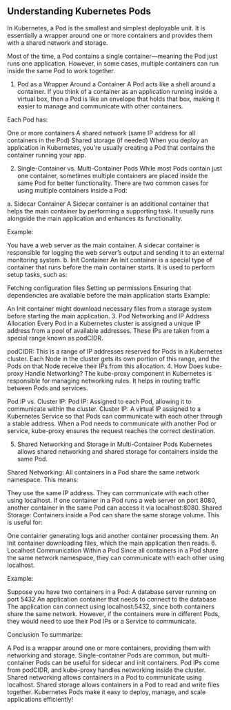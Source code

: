 ## Understanding Kubernetes Pods
<p>In Kubernetes, a Pod is the smallest and simplest deployable unit. It is essentially a wrapper around one or more containers and provides them with a shared network and storage.</p>

<p>Most of the time, a Pod contains a single container—meaning the Pod just runs one application. However, in some cases, multiple containers can run inside the same Pod to work together.</p>

1. Pod as a Wrapper Around a Container
A Pod acts like a shell around a container. If you think of a container as an application running inside a virtual box, then a Pod is like an envelope that holds that box, making it easier to manage and communicate with other containers.

Each Pod has:

One or more containers
A shared network (same IP address for all containers in the Pod)
Shared storage (if needed)
When you deploy an application in Kubernetes, you're usually creating a Pod that contains the container running your app.

2. Single-Container vs. Multi-Container Pods
While most Pods contain just one container, sometimes multiple containers are placed inside the same Pod for better functionality. There are two common cases for using multiple containers inside a Pod:

a. Sidecar Container
A Sidecar container is an additional container that helps the main container by performing a supporting task. It usually runs alongside the main application and enhances its functionality.

Example:

You have a web server as the main container.
A sidecar container is responsible for logging the web server’s output and sending it to an external monitoring system.
b. Init Container
An Init container is a special type of container that runs before the main container starts. It is used to perform setup tasks, such as:

Fetching configuration files
Setting up permissions
Ensuring that dependencies are available before the main application starts
Example:

An Init container might download necessary files from a storage system before starting the main application.
3. Pod Networking and IP Address Allocation
Every Pod in a Kubernetes cluster is assigned a unique IP address from a pool of available addresses. These IPs are taken from a special range known as podCIDR.

podCIDR: This is a range of IP addresses reserved for Pods in a Kubernetes cluster.
Each Node in the cluster gets its own portion of this range, and the Pods on that Node receive their IPs from this allocation.
4. How Does kube-proxy Handle Networking?
The kube-proxy component in Kubernetes is responsible for managing networking rules. It helps in routing traffic between Pods and services.

Pod IP vs. Cluster IP:
Pod IP: Assigned to each Pod, allowing it to communicate within the cluster.
Cluster IP: A virtual IP assigned to a Kubernetes Service so that Pods can communicate with each other through a stable address.
When a Pod needs to communicate with another Pod or service, kube-proxy ensures the request reaches the correct destination.

5. Shared Networking and Storage in Multi-Container Pods
Kubernetes allows shared networking and shared storage for containers inside the same Pod.

Shared Networking: All containers in a Pod share the same network namespace. This means:

They use the same IP address.
They can communicate with each other using localhost.
If one container in a Pod runs a web server on port 8080, another container in the same Pod can access it via localhost:8080.
Shared Storage: Containers inside a Pod can share the same storage volume. This is useful for:

One container generating logs and another container processing them.
An Init container downloading files, which the main application then reads.
6. Localhost Communication Within a Pod
Since all containers in a Pod share the same network namespace, they can communicate with each other using localhost.

Example:

Suppose you have two containers in a Pod:
A database server running on port 5432
An application container that needs to connect to the database
The application can connect using localhost:5432, since both containers share the same network.
However, if the containers were in different Pods, they would need to use their Pod IPs or a Service to communicate.

Conclusion
To summarize:

A Pod is a wrapper around one or more containers, providing them with networking and storage.
Single-container Pods are common, but multi-container Pods can be useful for sidecar and init containers.
Pod IPs come from podCIDR, and kube-proxy handles networking inside the cluster.
Shared networking allows containers in a Pod to communicate using localhost.
Shared storage allows containers in a Pod to read and write files together.
Kubernetes Pods make it easy to deploy, manage, and scale applications efficiently!
